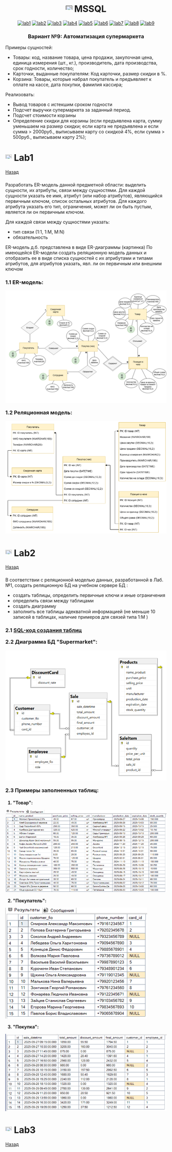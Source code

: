 <h1 name="content" align="center"><a href=""><img src="https://github.com/user-attachments/assets/e080adec-6af7-4bd2-b232-d43cb37024ac" width="20" height="20"/></a> MSSQL</h1>

<p align="center">
  <a href="#-lab1"><img alt="lab1" src="https://img.shields.io/badge/Lab1-crimson"></a> 
  <a href="#-lab2"><img alt="lab2" src="https://img.shields.io/badge/Lab2-forestgreen"></a>
  <a href="#-lab3"><img alt="lab3" src="https://img.shields.io/badge/Lab3-darkorange"></a>
  <a href="#-lab4"><img alt="lab4" src="https://img.shields.io/badge/Lab4-steelblue"></a>
  <a href="#-lab5"><img alt="lab5" src="https://img.shields.io/badge/Lab5-tomato"></a>
  <a href="#-lab6"><img alt="lab6" src="https://img.shields.io/badge/Lab6-olive"></a> 
  <a href="#-lab7"><img alt="lab7" src="https://img.shields.io/badge/Lab7-chocolate"></a>
  <a href="#-lab8"><img alt="lab8" src="https://img.shields.io/badge/Lab8-rosybrown"></a>
  <a href="#-lab9"><img alt="lab9" src="https://img.shields.io/badge/Lab9-maroon"></a> 
</p>

<h3 align="center">
  <a href="#client"></a>
Вариант №9: Автоматизация супермаркета
</h3>

Примеры сущностей:
- Товары: код, название товара, цена продажи, закупочная цена, единица измерения (шт., кг.), производитель, дата производства, срок годности, количество;
- Карточки, выданные покупателям: Код карточки, размер скидки в %.
- Корзина: Товары, которые набрал покупатель и предъявляет к оплате на кассе, дата покупки, фамилия кассира;


Реализовать:
- Вывод товаров с истекшим сроком годности
- Подсчет выручки супермаркета за заданный период.
- Подсчет стоимости корзины
- Определение скидки для корзины (если предъявлена карта, сумму уменьшаем на размер скидки; если карта не предъявлена и если сумма > 2000руб., выписываем карту со скидкой 4%, если сумма > 500руб., выписываем карту 2%);


# <img src="https://github.com/user-attachments/assets/e080adec-6af7-4bd2-b232-d43cb37024ac" width="20" height="20"/> Lab1
[Назад](#content)
<h3 align="left">
  <a href="#client"></a>
</h3>

Разработать ER-модель данной предметной области: выделить сущности, их атрибуты, связи между сущностями. 
Для каждой сущности указать ее имя, атрибут (или набор атрибутов), являющийся первичным ключом, список остальных атрибутов.
Для каждого атрибута указать его тип, ограничения, может ли он быть пустым, является ли он первичным ключом.

Для каждой связи между сущностями указать: 
- тип связи (1:1, 1:M, M:N)
- обязательность

ER-модель д.б. представлена в виде ER-диаграммы (картинка)
По имеющейся ER-модели создать реляционную модель данных и отобразить ее в виде списка сущностей с их атрибутами и типами атрибутов,  для атрибутов указать, явл. ли он первичным или внешним ключом 

<h3 align="left">
  <a href="#client"></a>
1.1 ER-модель:
  
![image](https://github.com/Ksunchiks/Lab_databases/blob/main/Lab%201/er_model.png)
 
1.2 Реляционная модель:

![image](https://github.com/Ksunchiks/Lab_databases/blob/main/Lab%201/реляционная%20модель.png)
</h3>

# <img src="https://github.com/user-attachments/assets/e080adec-6af7-4bd2-b232-d43cb37024ac" width="20" height="20"/> Lab2
[Назад](#content) 
<h3 align="left"> 
  <a href="#client"></a>
</h3>

В соответствии с реляционной моделью данных, разработанной в Лаб.№1, создать реляционную БД на учебном сервере БД :
- создать таблицы, определить первичные ключи и иные ограничения
- определить связи между таблицами
- создать диаграмму
- заполнить все таблицы адекватной информацией (не меньше 10 записей в таблицах, наличие примеров для связей типа 1:M )

<h3>
  
2.1 [SQL-код создания таблиц](https://github.com/Ksunchiks/Lab_databases/blob/main/Lab%202/Query_Supermarket.sql)


2.2 Диаграмма БД "Supermarket":
  
![image](https://github.com/Ksunchiks/Lab_databases/blob/main/Lab%202/diagram_supermarket.png)
  
2.3 Примеры заполненных таблиц:
</h3>
<h4>
  
  1) "Товар":
  
![image](https://github.com/Ksunchiks/Lab_databases/blob/main/Lab%202/table_products.png)

  2) "Покупатель":
     
![image](https://github.com/Ksunchiks/Lab_databases/blob/main/Lab%202/table_customer.png)

  3) "Покупка":
     
 ![image](https://github.com/Ksunchiks/Lab_databases/blob/main/Lab%202/table_sale.png)

</h4>

# <img src="https://github.com/user-attachments/assets/e080adec-6af7-4bd2-b232-d43cb37024ac" width="20" height="20"/> Lab3
[Назад](#content)
<h3 align="left">
  <a href="#client"></a>
</h3>

